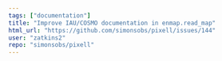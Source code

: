 ```yaml
---
tags: ["documentation"]
title: "Improve IAU/COSMO documentation in enmap.read_map"
html_url: "https://github.com/simonsobs/pixell/issues/144"
user: "zatkins2"
repo: "simonsobs/pixell"
---
```



